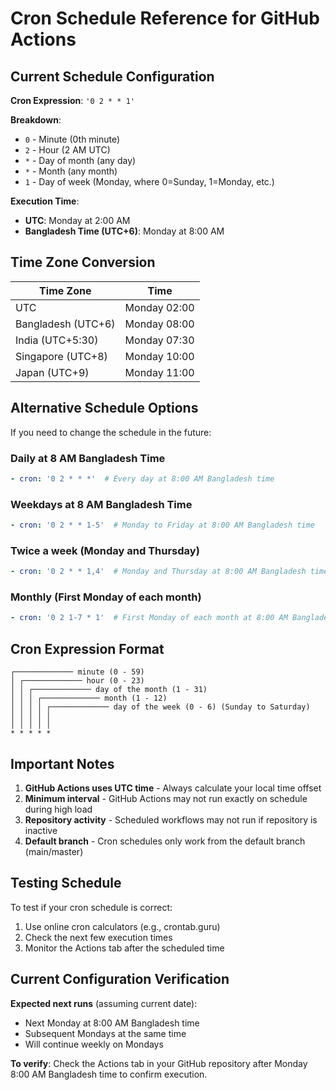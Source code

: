 # Cron Schedule Reference for GitHub Actions

## Current Schedule Configuration

**Cron Expression**: `'0 2 * * 1'`

**Breakdown**:
- `0` - Minute (0th minute)
- `2` - Hour (2 AM UTC)
- `*` - Day of month (any day)
- `*` - Month (any month)
- `1` - Day of week (Monday, where 0=Sunday, 1=Monday, etc.)

**Execution Time**:
- **UTC**: Monday at 2:00 AM
- **Bangladesh Time (UTC+6)**: Monday at 8:00 AM

## Time Zone Conversion

| Time Zone | Time |
|-----------|------|
| UTC | Monday 02:00 |
| Bangladesh (UTC+6) | Monday 08:00 |
| India (UTC+5:30) | Monday 07:30 |
| Singapore (UTC+8) | Monday 10:00 |
| Japan (UTC+9) | Monday 11:00 |

## Alternative Schedule Options

If you need to change the schedule in the future:

### Daily at 8 AM Bangladesh Time
```yaml
- cron: '0 2 * * *'  # Every day at 8:00 AM Bangladesh time
```

### Weekdays at 8 AM Bangladesh Time
```yaml
- cron: '0 2 * * 1-5'  # Monday to Friday at 8:00 AM Bangladesh time
```

### Twice a week (Monday and Thursday)
```yaml
- cron: '0 2 * * 1,4'  # Monday and Thursday at 8:00 AM Bangladesh time
```

### Monthly (First Monday of each month)
```yaml
- cron: '0 2 1-7 * 1'  # First Monday of each month at 8:00 AM Bangladesh time
```

## Cron Expression Format

```
┌───────────── minute (0 - 59)
│ ┌───────────── hour (0 - 23)
│ │ ┌───────────── day of the month (1 - 31)
│ │ │ ┌───────────── month (1 - 12)
│ │ │ │ ┌───────────── day of the week (0 - 6) (Sunday to Saturday)
│ │ │ │ │
│ │ │ │ │
* * * * *
```

## Important Notes

1. **GitHub Actions uses UTC time** - Always calculate your local time offset
2. **Minimum interval** - GitHub Actions may not run exactly on schedule during high load
3. **Repository activity** - Scheduled workflows may not run if repository is inactive
4. **Default branch** - Cron schedules only work from the default branch (main/master)

## Testing Schedule

To test if your cron schedule is correct:
1. Use online cron calculators (e.g., crontab.guru)
2. Check the next few execution times
3. Monitor the Actions tab after the scheduled time

## Current Configuration Verification

**Expected next runs** (assuming current date):
- Next Monday at 8:00 AM Bangladesh time
- Subsequent Mondays at the same time
- Will continue weekly on Mondays

**To verify**: Check the Actions tab in your GitHub repository after Monday 8:00 AM Bangladesh time to confirm execution.
